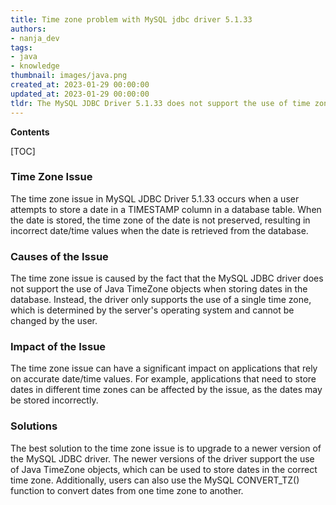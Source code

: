 ```yaml
---
title: Time zone problem with MySQL jdbc driver 5.1.33
authors:
- nanja_dev
tags:
- java
- knowledge
thumbnail: images/java.png
created_at: 2023-01-29 00:00:00
updated_at: 2023-01-29 00:00:00
tldr: The MySQL JDBC Driver 5.1.33 does not support the use of time zones in Java.
---
```


**Contents**

[TOC]

### Time Zone Issue

The time zone issue in MySQL JDBC Driver 5.1.33 occurs when a user attempts to store a date in a TIMESTAMP column in a database table. When the date is stored, the time zone of the date is not preserved, resulting in incorrect date/time values when the date is retrieved from the database.

### Causes of the Issue

The time zone issue is caused by the fact that the MySQL JDBC driver does not support the use of Java TimeZone objects when storing dates in the database. Instead, the driver only supports the use of a single time zone, which is determined by the server's operating system and cannot be changed by the user.

### Impact of the Issue

The time zone issue can have a significant impact on applications that rely on accurate date/time values. For example, applications that need to store dates in different time zones can be affected by the issue, as the dates may be stored incorrectly.

### Solutions

The best solution to the time zone issue is to upgrade to a newer version of the MySQL JDBC driver. The newer versions of the driver support the use of Java TimeZone objects, which can be used to store dates in the correct time zone. Additionally, users can also use the MySQL CONVERT_TZ() function to convert dates from one time zone to another.
